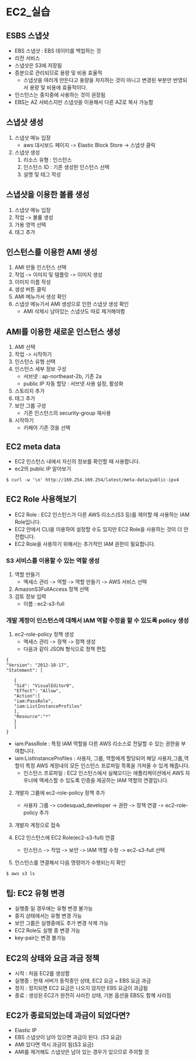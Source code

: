 # EC2_실습

## ESBS 스냅샷

- EBS 스냅샷 : EBS 데이터를 백업하는 것
- 리전 서비스
- 스냅샷은 S3에 저장됨
- 증분으로 관리되므로 용량 및 비용 효율적
    - 스냅샷을 여러개 만든다고 용량을 차지하는 것이 아니고 변경된 부분만 반영되서 용량 및 비용에 효율적이다.
- 인스턴스는 중지중에 사용하는 것이 권장됨
- EBS는 AZ 서비스지만 스냅샷을 이용해서 다른 AZ로 복사 가능함

## 스냅샷 생성

1. 스냅샷 메뉴 입장
    - aws 대시보드 페이지 -> Elastic Block Store -> 스냅샷 클릭
2. 스냅샷 생성
    1. 리소스 유형 : 인스턴스
    2. 인스턴스 ID : 기존 생성한 인스턴스 선택
    3. 설명 및 태그 작성

## 스냅샷을 이용한 볼륨 생성

1. 스냅샷 메뉴 입장
2. 작업 -> 볼륨 생성
3. 가용 영역 선택
4. 태그 추가

## 인스턴스를 이용한 AMI 생성

1. AMI 만들 인스턴스 선택
2. 작업 -> 이미지 및 템플릿 -> 이미지 생성
3. 이미지 이름 작성
4. 생성 버튼 클릭
5. AMI 메뉴가서 생성 확인
6. 스냅샷 메뉴가서 AMI 생성으로 인한 스냅샷 생성 확인
    - AMI 삭제시 남아있는 스냅샷도 따로 제거해야함

## AMI를 이용한 새로운 인스턴스 생성

1. AMI 선택
2. 작업 -> 시작하기
3. 인스턴스 유형 선택
4. 인스턴스 세부 정보 구성
    - 서브넷 : ap-northeast-2b, 기존 2a
    - public IP 자동 할당 : 서브넷 사용 설정, 활성화
5. 스토리지 추가
6. 태그 추가
7. 보안 그룹 구성
    - 기존 인스턴스의 security-group 재사용
8. 시작하기
    - 키페어 기존 것을 선택

## EC2 meta data

- EC2 인스턴스 내에서 자신의 정보를 확인할 때 사용합니다.
- ec2의 public IP 알아보기

```
$ curl -w '\n' http://169.254.169.254/latest/meta-data/public-ipv4    
```

## EC2 Role 사용해보기

- EC2 Role : EC2 인스턴스가 다른 AWS 리소스(S3 등)를 제어할 때 사용하는 IAM Role입니다.
- EC2 안에서 CLI을 이용하여 설정할 수도 있지만 EC2 Role을 사용하는 것이 더 안전합니다.
- EC2 Role을 사용하기 위해서는 추가적인 IAM 권한이 필요합니다.

### S3 서비스를 이용할 수 있는 역할 생성

1. 역할 만들기
    - 액세스 관리 -> 역할 -> 역할 만들기 -> AWS 서비스 선택
2. AmazonS3FullAccess 정책 선택
3. 검토 정보 입력
    - 이름 : ec2-s3-full

### 개발 계정이 인스턴스에 대해서 IAM 역할 수정을 할 수 있도록 policy 생성

1. ec2-role-policy 정책 생성
    - 액세스 관리 -> 정책 -> 정책 생성
    - 다음과 같이 JSON 형식으로 정책 편집

```shell
{
"Version": "2012-10-17",
"Statement": [

   {
   "Sid": "VisualEditor0",
   "Effect": "Allow",
   "Action":[
   "iam:PassRole",
   "iam:ListInstanceProfiles"
   ],
   "Resource":"*"
   }
   ]
}
```

- iam:PassRole : 특정 IAM 역할을 다른 AWS 리소스로 전달할 수 있는 권한을 부여합니다.
- iam:ListInstanceProfiles : 사용자, 그룹, 역할에게 할당되어 해당 사용자,그룹,역할이 특정 AWS 계정내의
  모든 인스턴스 프로파일 목록을 가져올 수 있게 해줍니다.
    - 인스턴스 프로파일 : EC2 인스턴스에서 실해오디는 애플리케이션에서 AWS 자우너에 액세스할 수 있도록 인증을 제공하는 IAM 역할의 연결입니다.

2. 개발자 그룹에 ec2-role-policy 정책 추가
    - 사용자 그룹 -> codesquad_developer -> 권한 -> 정책 연결 -> ec2-role-policy 추가

3. 개발자 계정으로 접속
4. EC2 인스턴스에 EC2 Role(ec2-s3-full) 연결
    - 인스턴스 -> 작업 -> 보안 -> IAM 역할 수정 -> ec2-s3-full 선택
5. 인스턴스를 연결해서 다음 명령어가 수행되는지 확인

```shell
$ aws s3 ls
```

## 팁: EC2 유형 변경

- 실행중 일 경우에는 유형 변경 불가능
- 중지 상태에서는 유형 변경 가능
- 보안 그룹은 실행중에도 추가 변경 삭제 가능
- EC2 Role도 실행 중 변경 가능
- key-pair는 변경 불가능

## EC2의 상태와 요금 과금 정책

- 시작 : 처음 EC2를 생성함
- 실행중 : 현재 서버가 동작중인 상태, EC2 요금 + EBS 요금 과금
- 정지 : 정지되면 EC2 요금은 나오지 않지만 EBS 요금이 과금됨
- 종료 : 생성된 EC2가 완전히 사라진 상태, 기본 옵션을 EBS도 함께 사라짐

## EC2가 종료되었는데 과금이 되었다면?

- Elastic IP
- EBS 스냅샷이 남아 있으면 과금이 된다. (S3 요금)
- AMI 있다면 역시 과금이 됨(S3 요금)
- AMI를 제거해도 스냅샷은 남아 있는 경우가 있으므로 주의할 것
